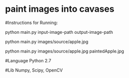 # paint images into cavases

#Instructions for Running:

python main.py input-image-path output-image-path

python main.py images/source/apple.jpg

python main.py images/source/apple.jpg paintedApple.jpg


#Language
Python 2.7

#Lib
Numpy, 
Scipy, 
OpenCV

